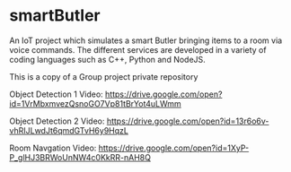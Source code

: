 # smartButler
An IoT project which simulates a smart Butler bringing items to a room via voice commands. The different services are developed in a variety of coding languages such as C++, Python and NodeJS.

This is a copy of a Group project private repository

Object Detection 1 Video: https://drive.google.com/open?id=1VrMbxmvezQsnoGO7Vp81tBrYot4uLWmm

Object Detection 2 Video: https://drive.google.com/open?id=13r6o6v-vhRIJLwdJt6qmdGTvH6y9HqzL

Room Navgation Video: https://drive.google.com/open?id=1XyP-P_glHJ3BRWoUnNW4c0KkRR-nAH8Q
